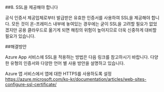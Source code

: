 ##8. SSL을 제공해야 합니다

공식 인증서 제공업체로부터 발급받은 유효한 인증서를 사용하여 SSL을 제공해야 합니다. 모든 것이 온-프레미스 내부에 놓여있는 경우에는 굳이 SSL을 고려할 필요가 없었겠지만 공용 클라우드로 옮기게 되면 해킹의 위험이 높아지므로 더욱 신중하게 대비할 필요가 있습니다.

##해결방안

Azure App 서비스에 SSL을 적용하는 방법은 다음 링크를 참고하시기 바랍니다. 다양한 유형의 인증서와 다양한 언어 별 사용 방안을 설명하고 있습니다.

Azure 앱 서비스에서 앱에 대한 HTTPS를 사용하도록 설정 
https://azure.microsoft.com/ko-kr/documentation/articles/web-sites-configure-ssl-certificate/ 
